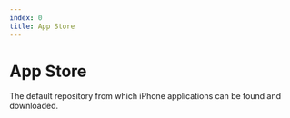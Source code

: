 ```yaml
---
index: 0
title: App Store
---
```

# App Store

The default repository from which iPhone applications can be found and downloaded.